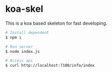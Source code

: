 # koa-skel

This is a koa based skeleton for fast developing.

```bash
# Install dependent
$ npm i

# Run server
$ node index.js

# Access api
$ curl http://localhost:7100/info/index
```
